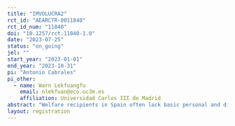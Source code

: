```yaml
---
title: "IMVOLUCRA2"
rct_id: "AEARCTR-0011840"
rct_id_num: "11840"
doi: "10.1257/rct.11840-1.0"
date: "2023-07-25"
status: "on_going"
jel: ""
start_year: "2023-01-01"
end_year: "2023-10-31"
pi: "Antonio Cabrales"
pi_other:
  - name: Warn Lekfuangfu
    email: nlekfuan@eco.uc3m.es
    affiliation: Universidad Carlos III de Madrid
abstract: "Welfare recipients in Spain often lack basic personal and digital skills. Training in those skills is not provided in the current welfare system in Ceuta. The intervention proposes training in these basic personal and digital skills. The IMVOLUCRA2 project aims to achieve two objectives. One is to verify that the training in basic personal skills has a differential effect on the employability and attitude of people in the Active Job Search (AJS). The second is to verify that the specific training in digital activities for employment has a differential and/or joint effect with basic personal skills on the employability and attitude of people in Active Job Search. These objectives will be achieved through a Randomized Control Trial with a control group and two treatment groups. The first treatment group receives training in personal skills, and the second treatment group receives personal and digital skills training. The treatment and main control group will have around 233 participants (approximately 700 participants in total)."
layout: registration
---
```


